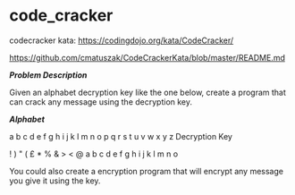 # code_cracker
codecracker kata: https://codingdojo.org/kata/CodeCracker/

https://github.com/cmatuszak/CodeCrackerKata/blob/master/README.md

***Problem Description***

Given an alphabet decryption key like the one below, create a program that can crack any message using the decryption key.

***Alphabet***

a b c d e f g h i j k l m n o p q r s t u v w x y z
Decryption Key

! ) " ( £ * % & > < @ a b c d e f g h i j k l m n o 

You could also create a encryption program that will encrypt any message you give it using the key.
